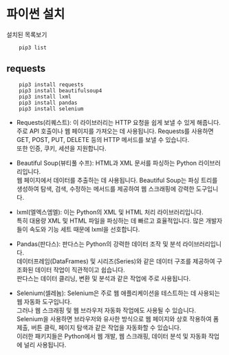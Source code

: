 # 파이썬 설치

설치된 목록보기
````
    pip3 list
````

## requests
````
    pip3 install requests
    pip3 install beautifulsoup4
    pip3 install lxml
    pip3 install pandas
    pip3 install selenium
````

* Requests(리퀘스트): 이 라이브러리는 HTTP 요청을 쉽게 보낼 수 있게 해줍니다.   
주로 API 호출이나 웹 페이지를 가져오는 데 사용됩니다. Requests를 사용하면 GET, POST, PUT, DELETE 등의 HTTP 메서드를 보낼 수 있습니다.   
또한 인증, 쿠키, 세션을 지원합니다.   
   
* Beautiful Soup(뷰티풀 수프): HTML과 XML 문서를 파싱하는 Python 라이브러리입니다.   
웹 페이지에서 데이터를 추출하는 데 사용됩니다. Beautiful Soup는 파싱 트리를 생성하여 탐색, 검색, 수정하는 메서드를 제공하여 웹 스크래핑에 강력한 도구입니다.   
   
* lxml(엘엑스엠엘): 이는 Python의 XML 및 HTML 처리 라이브러리입니다.   
특히 대용량 XML 및 HTML 파일을 파싱하는 데 빠르고 효율적입니다. 많은 개발자들이 속도와 기능 세트 때문에 lxml을 선호합니다.   
   
* Pandas(판다스): 판다스는 Python의 강력한 데이터 조작 및 분석 라이브러리입니다.   
데이터프레임(DataFrames) 및 시리즈(Series)와 같은 데이터 구조를 제공하여 구조화된 데이터 작업이 직관적이고 쉽습니다.   
판다스는 데이터 클리닝, 변환 및 분석과 같은 작업에 주로 사용됩니다.   
   
* Selenium(셀레늄): Selenium은 주로 웹 애플리케이션을 테스트하는 데 사용되는 웹 자동화 도구입니다.   
그러나 웹 스크래핑 및 웹 브라우저 자동화 작업에도 사용될 수 있습니다.   
Selenium을 사용하면 브라우저와 유사한 방식으로 웹 페이지와 상호 작용하여 폼 제출, 버튼 클릭, 페이지 탐색과 같은 작업을 자동화할 수 있습니다.   
이러한 패키지들은 Python에서 웹 개발, 웹 스크래핑, 데이터 분석 및 자동화 작업에 널리 사용됩니다.   






